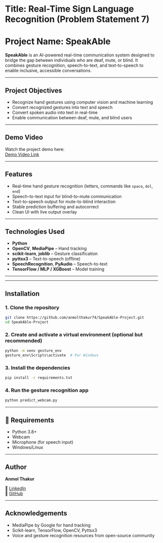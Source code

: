 # Title: Real-Time Sign Language Recognition (Problem Statement 7)

# Project Name: SpeakAble

**SpeakAble** is an AI-powered real-time communication system designed to bridge the gap between individuals who are deaf, mute, or blind. It combines gesture recognition, speech-to-text, and text-to-speech to enable inclusive, accessible conversations.

---

## Project Objectives

- Recognize hand gestures using computer vision and machine learning
- Convert recognized gestures into text and speech
- Convert spoken audio into text in real-time
- Enable communication between deaf, mute, and blind users

---

## Demo Video

Watch the project demo here:  
[Demo Video Link](https://drive.google.com/file/d/19K0c7B-3wHCzISheGRyOPX4ge4ACASNq/view?usp=sharing)

---

## Features

- Real-time hand gesture recognition (letters, commands like `space`, `del`, `end`)
- Speech-to-text input for blind-to-mute communication
- Text-to-speech output for mute-to-blind interaction
- Stable prediction buffering and autocorrect
- Clean UI with live output overlay

---

## Technologies Used

- **Python**
- **OpenCV**, **MediaPipe** – Hand tracking
- **scikit-learn**, **joblib** – Gesture classification
- **pyttsx3** – Text-to-speech (offline)
- **SpeechRecognition**, **PyAudio** – Speech-to-text
- **TensorFlow / MLP / XGBoost** – Model training

---

---

## Installation

### 1. Clone the repository

```bash
git clone https://github.com/anmolthakur74/SpeakAble-Project.git
cd SpeakAble-Project
```

### 2. Create and activate a virtual environment (optional but recommended)

```bash
python -m venv gesture_env
gesture_env\Scripts\activate  # For Windows
```

### 3. Install the dependencies

```bash
pip install -r requirements.txt
```

### 4. Run the gesture recognition app

```bash
python predict_webcam.py
```

---

## 📝 Requirements

- Python 3.8+
- Webcam
- Microphone (for speech input)
- Windows/Linux

---

## Author

**Anmol Thakur**  

🔗 [LinkedIn](https://www.linkedin.com/in/anmolthakur74)  
🔗 [GitHub](https://github.com/anmolthakur74)

---

## Acknowledgements

- MediaPipe by Google for hand tracking
- Scikit-learn, TensorFlow, OpenCV, Pyttsx3
- Voice and gesture recognition resources from open-source community
